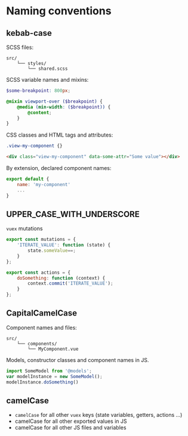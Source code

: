 
# Naming conventions

## kebab-case

SCSS files:

```
src/
	└── styles/
		└── shared.scss
```

SCSS variable names and mixins:

```scss
$some-breakpoint: 800px;

@mixin viewport-over ($breakpoint) {
	@media (min-width: ($breakpoint)) {
		@content;
	}
}
```

CSS classes and HTML tags and attributes:

```scss
.view-my-component {}
```

```html
<div class="view-my-component" data-some-attr="Some value"></div>
```

By extension, declared component names:

```js
export default {
	name: 'my-component'
	...
}
```

## UPPER_CASE_WITH_UNDERSCORE

`vuex` mutations

```js
export const mutations = {
	'ITERATE_VALUE': function (state) {
		state.someValue==;
	}
};

export const actions = {
	doSomething: function (context) {
		context.commit('ITERATE_VALUE');
	}
};
```

## CapitalCamelCase

Component names and files:

```
src/
	└── components/
		└── MyComponent.vue
```

Models, constructor classes and component names in JS.

```js
import SomeModel from '@models';
var modelInstance = new SomeModel();
modelInstance.doSomething()
```

## camelCase

- `camelCase` for all other `vuex` keys (state variables, getters, actions ...)
- camelCase for all other exported values in JS
- camelCase for all other JS files and variables
